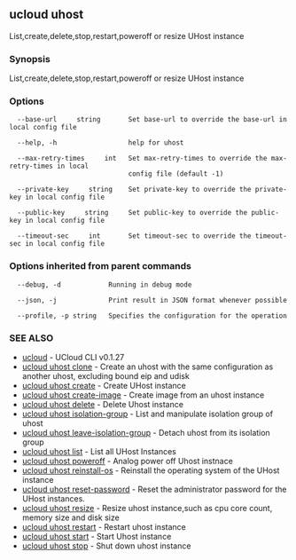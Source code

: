 

## ucloud uhost

List,create,delete,stop,restart,poweroff or resize UHost instance

### Synopsis

List,create,delete,stop,restart,poweroff or resize UHost instance

### Options

```
  --base-url     string       Set base-url to override the base-url in local config file 

  --help, -h                  help for uhost 

  --max-retry-times     int   Set max-retry-times to override the max-retry-times in local
                              config file (default -1) 

  --private-key     string    Set private-key to override the private-key in local config file 

  --public-key     string     Set public-key to override the public-key in local config file 

  --timeout-sec     int       Set timeout-sec to override the timeout-sec in local config file 

```

### Options inherited from parent commands

```
  --debug, -d            Running in debug mode 

  --json, -j             Print result in JSON format whenever possible 

  --profile, -p string   Specifies the configuration for the operation 

```

### SEE ALSO

* [ucloud](developer/cli/cmd/ucloud)	 - UCloud CLI v0.1.27
* [ucloud uhost clone](developer/cli/cmd/ucloud/uhost/clone)	 - Create an uhost with the same configuration as another uhost, excluding bound eip and udisk
* [ucloud uhost create](developer/cli/cmd/ucloud/uhost/create)	 - Create UHost instance
* [ucloud uhost create-image](developer/cli/cmd/ucloud/uhost/create-image)	 - Create image from an uhost instance
* [ucloud uhost delete](developer/cli/cmd/ucloud/uhost/delete)	 - Delete Uhost instance
* [ucloud uhost isolation-group](developer/cli/cmd/ucloud/uhost/isolation-group)	 - List and manipulate isolation group of uhost
* [ucloud uhost leave-isolation-group](developer/cli/cmd/ucloud/uhost/leave-isolation-group)	 - Detach uhost from its isolation group
* [ucloud uhost list](developer/cli/cmd/ucloud/uhost/list)	 - List all UHost Instances
* [ucloud uhost poweroff](developer/cli/cmd/ucloud/uhost/poweroff)	 - Analog power off Uhost instnace
* [ucloud uhost reinstall-os](developer/cli/cmd/ucloud/uhost/reinstall-os)	 - Reinstall the operating system of the UHost instance
* [ucloud uhost reset-password](developer/cli/cmd/ucloud/uhost/reset-password)	 - Reset the administrator password for the UHost instances.
* [ucloud uhost resize](developer/cli/cmd/ucloud/uhost/resize)	 - Resize uhost instance,such as cpu core count, memory size and disk size
* [ucloud uhost restart](developer/cli/cmd/ucloud/uhost/restart)	 - Restart uhost instance
* [ucloud uhost start](developer/cli/cmd/ucloud/uhost/start)	 - Start Uhost instance
* [ucloud uhost stop](developer/cli/cmd/ucloud/uhost/stop)	 - Shut down uhost instance

